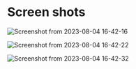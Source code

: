 # Screen shots

![Screenshot from 2023-08-04 16-42-16](https://github.com/shubhamAW-pratiti/Login-form/assets/141413656/16ac4bc8-96a8-4369-8e2f-066f36285199)

![Screenshot from 2023-08-04 16-42-22](https://github.com/shubhamAW-pratiti/Login-form/assets/141413656/40ec8562-a57c-4a19-9d09-fa864632206d)

![Screenshot from 2023-08-04 16-42-32](https://github.com/shubhamAW-pratiti/Login-form/assets/141413656/11f8607b-d0da-46cb-99a3-81e082c865ac)
